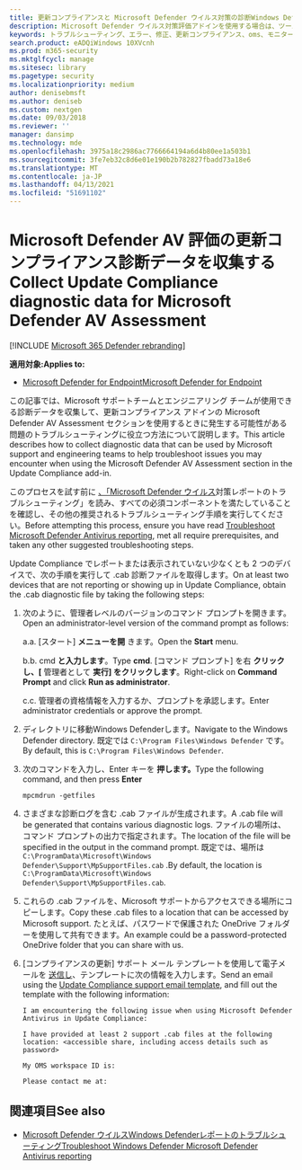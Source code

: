 ```yaml
---
title: 更新コンプライアンスと Microsoft Defender ウイルス対策の診断Windows Defender収集する
description: Microsoft Defender ウイルス対策評価アドインを使用する場合は、ツールを使用してデータを収集して更新コンプライアンスの問題をトラブルシューティングする
keywords: トラブルシューティング、エラー、修正、更新コンプライアンス、oms、モニター、レポート、Microsoft Defender AV
search.product: eADQiWindows 10XVcnh
ms.prod: m365-security
ms.mktglfcycl: manage
ms.sitesec: library
ms.pagetype: security
ms.localizationpriority: medium
author: denisebmsft
ms.author: deniseb
ms.custom: nextgen
ms.date: 09/03/2018
ms.reviewer: ''
manager: dansimp
ms.technology: mde
ms.openlocfilehash: 3975a18c2986ac7766664194a6d4b80ee1a503b1
ms.sourcegitcommit: 3fe7eb32c8d6e01e190b2b782827fbadd73a18e6
ms.translationtype: MT
ms.contentlocale: ja-JP
ms.lasthandoff: 04/13/2021
ms.locfileid: "51691102"
---
```

# <a name="collect-update-compliance-diagnostic-data-for-microsoft-defender-av-assessment"></a><span data-ttu-id="1ee70-104">Microsoft Defender AV 評価の更新コンプライアンス診断データを収集する</span><span class="sxs-lookup"><span data-stu-id="1ee70-104">Collect Update Compliance diagnostic data for Microsoft Defender AV Assessment</span></span>

[!INCLUDE [Microsoft 365 Defender rebranding](../../includes/microsoft-defender.md)]


<span data-ttu-id="1ee70-105">**適用対象:**</span><span class="sxs-lookup"><span data-stu-id="1ee70-105">**Applies to:**</span></span>

- [<span data-ttu-id="1ee70-106">Microsoft Defender for Endpoint</span><span class="sxs-lookup"><span data-stu-id="1ee70-106">Microsoft Defender for Endpoint</span></span>](/microsoft-365/security/defender-endpoint/)

<span data-ttu-id="1ee70-107">この記事では、Microsoft サポートチームとエンジニアリング チームが使用できる診断データを収集して、更新コンプライアンス アドインの Microsoft Defender AV Assessment セクションを使用するときに発生する可能性がある問題のトラブルシューティングに役立つ方法について説明します。</span><span class="sxs-lookup"><span data-stu-id="1ee70-107">This article describes how to collect diagnostic data that can be used by Microsoft support and engineering teams to help troubleshoot issues you may encounter when using the Microsoft Defender AV Assessment section in the Update Compliance add-in.</span></span>

<span data-ttu-id="1ee70-108">このプロセスを試す前に [、「Microsoft Defender ウイルス](troubleshoot-reporting.md)対策レポートのトラブルシューティング」を読み、すべての必須コンポーネントを満たしていることを確認し、その他の推奨されるトラブルシューティング手順を実行してください。</span><span class="sxs-lookup"><span data-stu-id="1ee70-108">Before attempting this process, ensure you have read [Troubleshoot Microsoft Defender Antivirus reporting](troubleshoot-reporting.md), met all require prerequisites, and taken any other suggested troubleshooting steps.</span></span>

<span data-ttu-id="1ee70-109">Update Compliance でレポートまたは表示されていない少なくとも 2 つのデバイスで、次の手順を実行して .cab 診断ファイルを取得します。</span><span class="sxs-lookup"><span data-stu-id="1ee70-109">On at least two devices that are not reporting or showing up in Update Compliance, obtain the .cab diagnostic file by taking the following steps:</span></span>

1. <span data-ttu-id="1ee70-110">次のように、管理者レベルのバージョンのコマンド プロンプトを開きます。</span><span class="sxs-lookup"><span data-stu-id="1ee70-110">Open an administrator-level version of the command prompt as follows:</span></span>
        
    <span data-ttu-id="1ee70-111">a.</span><span class="sxs-lookup"><span data-stu-id="1ee70-111">a.</span></span> <span data-ttu-id="1ee70-112">[スタート] **メニューを開** きます。</span><span class="sxs-lookup"><span data-stu-id="1ee70-112">Open the **Start** menu.</span></span>

    <span data-ttu-id="1ee70-113">b.</span><span class="sxs-lookup"><span data-stu-id="1ee70-113">b.</span></span> <span data-ttu-id="1ee70-114">cmd **と入力します**。</span><span class="sxs-lookup"><span data-stu-id="1ee70-114">Type **cmd**.</span></span> <span data-ttu-id="1ee70-115">[コマンド プロンプト] を右 **クリックし、[** 管理者として **実行] をクリックします**。</span><span class="sxs-lookup"><span data-stu-id="1ee70-115">Right-click on **Command Prompt** and click **Run as administrator**.</span></span>

    <span data-ttu-id="1ee70-116">c.</span><span class="sxs-lookup"><span data-stu-id="1ee70-116">c.</span></span> <span data-ttu-id="1ee70-117">管理者の資格情報を入力するか、プロンプトを承認します。</span><span class="sxs-lookup"><span data-stu-id="1ee70-117">Enter administrator credentials or approve the prompt.</span></span>
        
2. <span data-ttu-id="1ee70-118">ディレクトリに移動Windows Defenderします。</span><span class="sxs-lookup"><span data-stu-id="1ee70-118">Navigate to the Windows Defender directory.</span></span> <span data-ttu-id="1ee70-119">既定では `C:\Program Files\Windows Defender` です。</span><span class="sxs-lookup"><span data-stu-id="1ee70-119">By default, this is `C:\Program Files\Windows Defender`.</span></span>

3. <span data-ttu-id="1ee70-120">次のコマンドを入力し、Enter キーを **押します。**</span><span class="sxs-lookup"><span data-stu-id="1ee70-120">Type the following command, and then press **Enter**</span></span>
        
    ```Dos
    mpcmdrun -getfiles
    ```
    
4. <span data-ttu-id="1ee70-121">さまざまな診断ログを含む .cab ファイルが生成されます。</span><span class="sxs-lookup"><span data-stu-id="1ee70-121">A .cab file will be generated that contains various diagnostic logs.</span></span> <span data-ttu-id="1ee70-122">ファイルの場所は、コマンド プロンプトの出力で指定されます。</span><span class="sxs-lookup"><span data-stu-id="1ee70-122">The location of the file will be specified in the output in the command prompt.</span></span> <span data-ttu-id="1ee70-123">既定では、場所は `C:\ProgramData\Microsoft\Windows Defender\Support\MpSupportFiles.cab` .</span><span class="sxs-lookup"><span data-stu-id="1ee70-123">By default, the location is `C:\ProgramData\Microsoft\Windows Defender\Support\MpSupportFiles.cab`.</span></span>

5. <span data-ttu-id="1ee70-124">これらの .cab ファイルを、Microsoft サポートからアクセスできる場所にコピーします。</span><span class="sxs-lookup"><span data-stu-id="1ee70-124">Copy these .cab files to a location that can be accessed by Microsoft support.</span></span> <span data-ttu-id="1ee70-125">たとえば、パスワードで保護された OneDrive フォルダーを使用して共有できます。</span><span class="sxs-lookup"><span data-stu-id="1ee70-125">An example could be a password-protected OneDrive folder that you can share with us.</span></span>

6. <span data-ttu-id="1ee70-126">[コンプライアンスの更新] サポート メール テンプレートを使用して電子メールを <a href="mailto:ucsupport@microsoft.com?subject=WDAV assessment issue&body=I%20am%20encountering%20the%20following%20issue%20when%20using%20Windows%20Defender%20AV%20in%20Update%20Compliance%3a%20%0d%0aI%20have%20provided%20at%20least%202%20support%20.cab%20files%20at%20the%20following%20location%3a%20%3Caccessible%20share%2c%20including%20access%20details%20such%20as%20password%3E%0d%0aMy%20OMS%20workspace%20ID%20is%3a%20%0d%0aPlease%20contact%20me%20at%3a">送信し</a>、テンプレートに次の情報を入力します。</span><span class="sxs-lookup"><span data-stu-id="1ee70-126">Send an email using the <a href="mailto:ucsupport@microsoft.com?subject=WDAV assessment issue&body=I%20am%20encountering%20the%20following%20issue%20when%20using%20Windows%20Defender%20AV%20in%20Update%20Compliance%3a%20%0d%0aI%20have%20provided%20at%20least%202%20support%20.cab%20files%20at%20the%20following%20location%3a%20%3Caccessible%20share%2c%20including%20access%20details%20such%20as%20password%3E%0d%0aMy%20OMS%20workspace%20ID%20is%3a%20%0d%0aPlease%20contact%20me%20at%3a">Update Compliance support email template</a>, and fill out the template with the following information:</span></span>
  
    ```
    I am encountering the following issue when using Microsoft Defender Antivirus in Update Compliance:
    
    I have provided at least 2 support .cab files at the following location: <accessible share, including access details such as password>

    My OMS workspace ID is:

    Please contact me at:
    ```

## <a name="see-also"></a><span data-ttu-id="1ee70-127">関連項目</span><span class="sxs-lookup"><span data-stu-id="1ee70-127">See also</span></span>

- [<span data-ttu-id="1ee70-128">Microsoft Defender ウイルスWindows Defenderレポートのトラブルシューティング</span><span class="sxs-lookup"><span data-stu-id="1ee70-128">Troubleshoot Windows Defender Microsoft Defender Antivirus reporting</span></span>](troubleshoot-reporting.md)